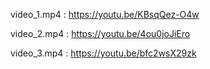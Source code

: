 video_1.mp4 : https://youtu.be/KBsqQez-O4w

video_2.mp4 : https://youtu.be/4ou0joJiEro

video_3.mp4 : https://youtu.be/bfc2wsX29zk